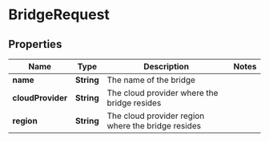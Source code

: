 

# BridgeRequest


## Properties

Name | Type | Description | Notes
------------ | ------------- | ------------- | -------------
**name** | **String** | The name of the bridge | 
**cloudProvider** | **String** | The cloud provider where the bridge resides | 
**region** | **String** | The cloud provider region where the bridge resides | 



